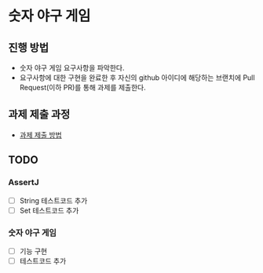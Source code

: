 # 숫자 야구 게임
## 진행 방법
* 숫자 야구 게임 요구사항을 파악한다.
* 요구사항에 대한 구현을 완료한 후 자신의 github 아이디에 해당하는 브랜치에 Pull Request(이하 PR)를 통해 과제를 제출한다.

## 과제 제출 과정
* [과제 제출 방법](https://github.com/next-step/nextstep-docs/tree/master/precourse)

## TODO

### AssertJ

*[ ] String 테스트코드 추가
*[ ] Set 테스트코드 추가

### 숫자 야구 게임 

*[ ] 기능 구현
*[ ] 테스트코드 추가